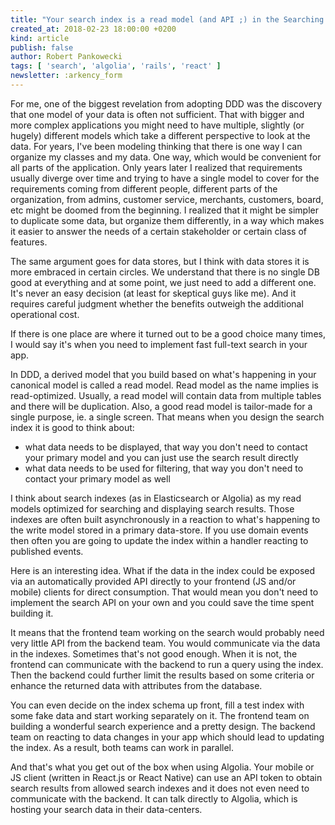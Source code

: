 ```yaml
---
title: "Your search index is a read model (and API ;) in the Searching bounded context"
created_at: 2018-02-23 18:00:00 +0200
kind: article
publish: false
author: Robert Pankowecki
tags: [ 'search', 'algolia', 'rails', 'react' ]
newsletter: :arkency_form
---
```


For me, one of the biggest revelation from adopting DDD was the discovery that one model of your data is often not sufficient. That with bigger and more complex applications you might need to have multiple, slightly (or hugely) different models which take a different perspective to look at the data. For years, I've been modeling thinking that there is one way I can organize my classes and my data. One way, which would be convenient for all parts of the application. Only years later I realized that requirements usually diverge over time and trying to have a single model to cover for the requirements coming from different people, different parts of the organization, from admins, customer service, merchants, customers, board, etc might be doomed from the beginning. I realized that it might be simpler to duplicate some data, but organize them differently, in a way which makes it easier to answer the needs of a certain stakeholder or certain class of features.

<!-- more -->

The same argument goes for data stores, but I think with data stores it is more embraced in certain circles. We understand that there is no single DB good at everything and at some point, we just need to add a different one. It's never an easy decision (at least for skeptical guys like me). And it requires careful judgment whether the benefits outweigh the additional operational cost.

If there is one place are where it turned out to be a good choice many times, I would say it's when you need to implement fast full-text search in your app.

In DDD, a derived model that you build based on what's happening in your canonical model is called a read model. Read model as the name implies is read-optimized. Usually, a read model will contain data from multiple tables and there will be duplication. Also, a good read model is tailor-made for a single purpose, ie. a single screen. That means when you design the search index it is good to think about:

* what data needs to be displayed, that way you don't need to contact your primary model and you can just use the search result directly
* what data needs to be used for filtering, that way you don't need to contact your primary model as well

I think about search indexes (as in Elasticsearch or Algolia) as my read models optimized for searching and displaying search results. Those indexes are often built asynchronously in a reaction to what's happening to the write model stored in a primary data-store. If you use domain events then often you are going to update the index within a handler reacting to published events.

Here is an interesting idea. What if the data in the index could be exposed via an automatically provided API directly to your frontend (JS and/or mobile) clients for direct consumption. That would mean you don't need to implement the search API on your own and you could save the time spent building it.

It means that the frontend team working on the search would probably need very little API from the backend team. You would communicate via the data in the indexes. Sometimes that's not good enough. When it is not, the frontend can communicate with the backend to run a query using the index. Then the backend could further limit the results based on some criteria or enhance the returned data with attributes from the database.

You can even decide on the index schema up front, fill a test index with some fake data and start working separately on it. The frontend team on building a wonderful search experience and a pretty design. The backend team on reacting to data changes in your app which should lead to updating the index. As a result, both teams can work in parallel.

And that's what you get out of the box when using Algolia. Your mobile or JS client (written in React.js or React Native) can use an API token to obtain search results from allowed search indexes and it does not even need to communicate with the backend. It can talk directly to Algolia, which is hosting your search data in their data-centers.
